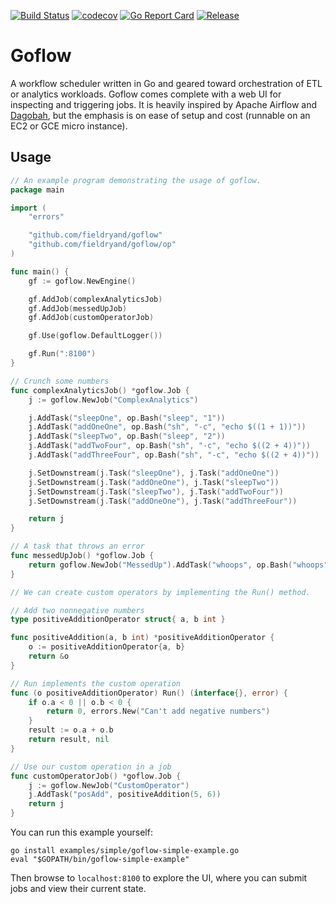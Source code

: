 [![Build Status](https://travis-ci.org/fieldryand/goflow.svg?branch=master)](https://travis-ci.org/fieldryand/goflow)
[![codecov](https://codecov.io/gh/fieldryand/goflow/branch/master/graph/badge.svg)](https://codecov.io/gh/fieldryand/goflow)
[![Go Report Card](https://goreportcard.com/badge/github.com/fieldryand/goflow)](https://goreportcard.com/report/github.com/fieldryand/goflow)
[![Release](https://img.shields.io/github/v/release/fieldryand/goflow)](https://github.com/fieldryand/goflow/releases)

# Goflow

A workflow scheduler written in Go and geared toward orchestration of ETL or analytics workloads. Goflow comes complete with a web UI for inspecting and triggering jobs. It is heavily inspired by Apache Airflow and [Dagobah](https://github.com/thieman/dagobah), but the emphasis is on ease of setup and cost (runnable on an EC2 or GCE micro instance).

## Usage

```go
// An example program demonstrating the usage of goflow.
package main

import (
	"errors"

	"github.com/fieldryand/goflow"
	"github.com/fieldryand/goflow/op"
)

func main() {
	gf := goflow.NewEngine()

	gf.AddJob(complexAnalyticsJob)
	gf.AddJob(messedUpJob)
	gf.AddJob(customOperatorJob)

	gf.Use(goflow.DefaultLogger())

	gf.Run(":8100")
}

// Crunch some numbers
func complexAnalyticsJob() *goflow.Job {
	j := goflow.NewJob("ComplexAnalytics")

	j.AddTask("sleepOne", op.Bash("sleep", "1"))
	j.AddTask("addOneOne", op.Bash("sh", "-c", "echo $((1 + 1))"))
	j.AddTask("sleepTwo", op.Bash("sleep", "2"))
	j.AddTask("addTwoFour", op.Bash("sh", "-c", "echo $((2 + 4))"))
	j.AddTask("addThreeFour", op.Bash("sh", "-c", "echo $((2 + 4))"))

	j.SetDownstream(j.Task("sleepOne"), j.Task("addOneOne"))
	j.SetDownstream(j.Task("addOneOne"), j.Task("sleepTwo"))
	j.SetDownstream(j.Task("sleepTwo"), j.Task("addTwoFour"))
	j.SetDownstream(j.Task("addOneOne"), j.Task("addThreeFour"))

	return j
}

// A task that throws an error
func messedUpJob() *goflow.Job {
	return goflow.NewJob("MessedUp").AddTask("whoops", op.Bash("whoops"))
}

// We can create custom operators by implementing the Run() method.

// Add two nonnegative numbers
type positiveAdditionOperator struct{ a, b int }

func positiveAddition(a, b int) *positiveAdditionOperator {
	o := positiveAdditionOperator{a, b}
	return &o
}

// Run implements the custom operation
func (o positiveAdditionOperator) Run() (interface{}, error) {
	if o.a < 0 || o.b < 0 {
		return 0, errors.New("Can't add negative numbers")
	}
	result := o.a + o.b
	return result, nil
}

// Use our custom operation in a job
func customOperatorJob() *goflow.Job {
	j := goflow.NewJob("CustomOperator")
	j.AddTask("posAdd", positiveAddition(5, 6))
	return j
}

```

You can run this example yourself:

```
go install examples/simple/goflow-simple-example.go
eval "$GOPATH/bin/goflow-simple-example"
```

Then browse to `localhost:8100` to explore the UI, where you can submit jobs and view their current state.
